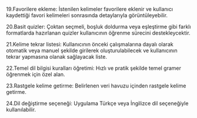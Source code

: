 19.Favorilere ekleme: İstenilen kelimeler favorilere eklenir ve kullanıcı kaydettiği favori kelimeleri sonrasında detaylarıyla görüntüleyebilir.

20.Basit quizler: Çoktan seçmeli, boşluk doldurma veya eşleştirme gibi farklı formatlarda hazırlanan quizler kullanıcının öğrenme sürecini destekleycektir.

21.Kelime tekrar listesi: Kullanıcının önceki çalışmalarına dayalı olarak otomatik veya manuel şekilde girilerek oluşturulabilecek ve kullanıcının tekrar yapmasına olanak sağlayacak liste.

22.Temel dil bilgisi kuralları öğretimi: Hızlı ve pratik şekilde temel gramer öğrenmek için özel alan.

23.Rastgele kelime getirme: Belirlenen veri havuzu içinden rastgele kelime getirme.

24.Dil değiştirme seçeneği: Uygulama Türkçe veya İngilizce dil seçeneğiyle kullanılabilir.
